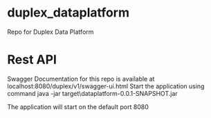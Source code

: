 # duplex_dataplatform
Repo for Duplex Data Platform

# Rest API
Swagger Documentation for this repo is available at localhost:8080/duplex/v1/swagger-ui.html
Start the application using command
java -jar target\dataplatform-0.0.1-SNAPSHOT.jar

The application will start on the default port 8080
